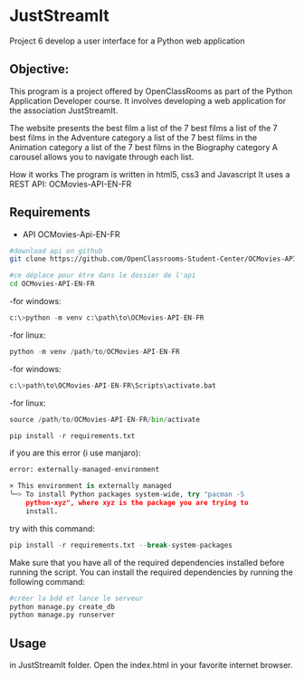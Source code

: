 # JustStreamIt

Project 6 develop a user interface for a Python web application

## Objective:
This program is a project offered by OpenClassRooms as part of the Python Application Developer course. It involves developing a web application for the association JustStreamIt.

The website presents the best film a list of the 7 best films a list of the 7 best films in the Adventure category a list of the 7 best films in the Animation category a list of the 7 best films in the Biography category A carousel allows you to navigate through each list.

How it works
The program is written in html5, css3 and Javascript It uses a REST API: OCMovies-API-EN-FR

## Requirements

-   API OCMovies-Api-EN-FR
```bash
#download api on github
git clone https://github.com/OpenClassrooms-Student-Center/OCMovies-API-EN-FR.git

#ce déplace pour être dans le dossier de l'api
cd OCMovies-API-EN-FR

```


-for windows:
```python
c:\>python -m venv c:\path\to\OCMovies-API-EN-FR
```
-for linux:
```python
python -m venv /path/to/OCMovies-API-EN-FR
```


-for windows:
```python
c:\>path\to\OCMovies-API-EN-FR\Scripts\activate.bat
```
-for linux:
```python
source /path/to/OCMovies-API-EN-FR/bin/activate
```


```python
pip install -r requirements.txt
```
if you are this error (i use manjaro):
```python
error: externally-managed-environment

× This environment is externally managed
╰─> To install Python packages system-wide, try "pacman -S
    python-xyz", where xyz is the package you are trying to
    install.

```

try with this command:
```python
pip install -r requirements.txt --break-system-packages
```
Make sure that you have all of the required dependencies installed before running the script. You can install the required dependencies by running the following command:
```python
#créer la bdd et lance le serveur
python manage.py create_db
python manage.py runserver
```
## Usage
in JustStreamIt folder.
Open the index.html in your favorite internet browser.
